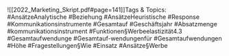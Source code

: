 
![[2022_Marketing_Skript.pdf#page=141]]Tags & Topics:
   #AnsätzeAnalytische
   #Beziehung
   #AnsätzeHeuristische
   #Response
   #Kommunikationsinstrumente
   #Gesamtauf
   #Geschäftsjahr
   #Absatzmenge
   #kommunikationsinstrument
   #Funktionen§Werbeelastizität4.3
   #Gesamtaufwendunge
   #Gesamtauf-wendungenfür
   #Gesamtaufwendungen
   #Höhe
   #Fragestellungen§Wie
   #Einsatz
   #Ansätze§Werbe
